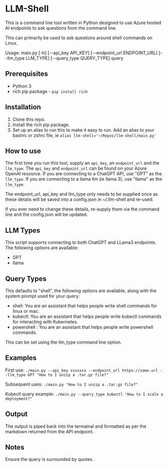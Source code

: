 # LLM-Shell

This is a command line tool written in Python designed to use Azure hosted AI endpoints to ask questions from the command line.

This can primarily be used to ask questions around shell commands on Linux.

Usage: main.py [-h] [--api_key API_KEY] [--endpoint_url ENDPOINT_URL] [--llm_type LLM_TYPE] [--query_type QUERY_TYPE] query

## Prerequisites

* Python 3
* rich pip package - `pip install rich`

## Installation

1. Clone this repo.
2. Install the rich pip package.
3. Set up an alias to run this to make it easy to run. Add an alias to your bashrc or zshrc file, ie `alias llm-shell='~/Repos/llm-shell/main.py'`

## How to use

The first time you run this tool, supply an `api_key`, an `endpoint_url` and the `llm_type`. The `api_key` and `endpoint_url` can be found on your Azure OpenAI resource. If you are connecting to a ChatGPT API, use "GPT" as the `llm_type`. If you are connecting to a llama llm (ie llama 3), use "llama" as the `llm_type`.

The endpoint_url, api_key and llm_type only needs to be supplied once as these details will be saved into a config.json in ~/.llm-shell and re-used.

If you ever need to change these details, re-supply them via the command line and the config.json will be updated.

## LLM Types

This script supports connecting to both ChatGPT and LLama3 endpoints. The following options are available:

* GPT
* llama

## Query Types

This defaults to "shell", the following options are available, along with the system prompt used for your query:

* shell: You are an assistant that helps people write shell commands for linux or mac.
* kubectl: You are an assistant that helps people write kubectl commands for interacting with Kubernetes.
* powershell : You are an assistant that helps people write powershell commands.

This can be set using the llm_type command line option.

## Examples

First use: `./main.py --api_key xxxxxxx --endpoint_url https://some.url --llm_type GPT "How to I unzip a .tar.gz file?"`

Subsequent uses: `./main.py "How to I unzip a .tar.gz file?"`

Kubectl query example: `./main.py --query_type kubectl "How to I scale a deployment?"`

## Output

The output is piped back into the termainal and formatted as per the markdown returned from the API endpoint.

## Notes

Ensure the query is surrounded by quotes.
